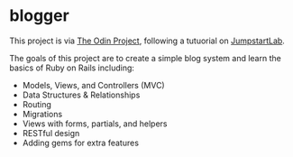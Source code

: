 # blogger
This project is via <a href="http://www.theodinproject.com/web-development-101/ruby-on-rails">The Odin Project</a>, following a tutuorial on <a href="http://tutorials.jumpstartlab.com/projects/blogger.html">JumpstartLab</a>. <br>

The goals of this project are to create a simple blog system and learn the basics of Ruby on Rails including:<br>
<ul>
<li>Models, Views, and Controllers (MVC)</li>
<li>Data Structures & Relationships</li>
<li>Routing</li>
<li>Migrations</li>
<li>Views with forms, partials, and helpers</li>
<li>RESTful design</li>
<li>Adding gems for extra features</li>
</ul>
